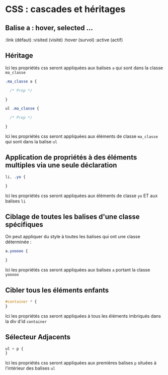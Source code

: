 
# CSS : cascades et héritages

## Balise a : hover, selected ...

:link (défaut)
:visited (visité)
:hover (survol)
:active (actif)


## Héritage

Ici les propriétés css seront appliquées aux balises `a` qui sont dans la classe `ma_classe`

```css
.ma_classe a {

  /* Prop */

}
```




```css
ul .ma_classe {

  /* Prop */

}
```

Ici les propriétés css seront appliquées aux éléments de classe `ma_classe` qui sont dans la balise `ul`


## Application de propriétés à des éléments multiples via une seule déclaration

```css
li, .yo {

}
```

Ici les propriétés css seront appliquées aux éléments de classe `yo` ET aux balises `li`

## Ciblage de toutes les balises d'une classe spécifiques

On peut appliquer du style à toutes les balises qui ont une classe déterminée :

```css
a.yooooo {

}
```
Ici les propriétés css seront appliquées aux balises `a` portant la classe `yooooo`


## Cibler tous les éléments enfants

```css
#container * {
}
```

Ici les propriétés css seront appliquées à tous les éléments imbriqués dans la div d'id `container`

## Sélecteur Adjacents


```css
ul + p {
}
```

Ici les propriétés css seront appliquées aux premières balises `p` situées à l'intérieur des balises `ul`
